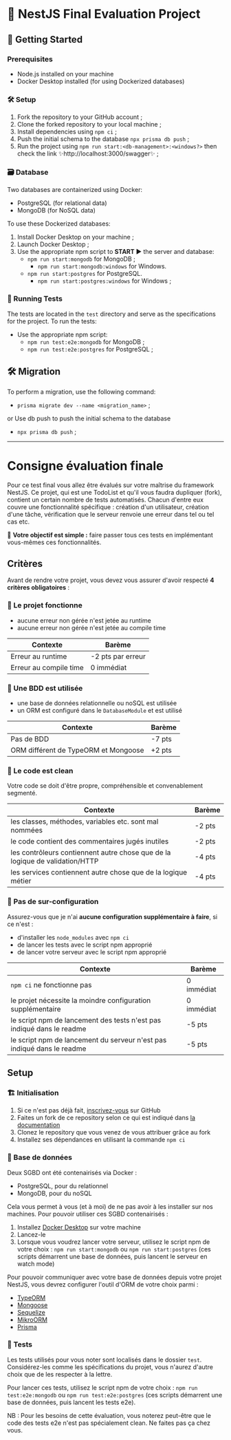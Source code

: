 # 🚀 NestJS Final Evaluation Project

## 🏁 Getting Started

### Prerequisites
- Node.js installed on your machine
- Docker Desktop installed (for using Dockerized databases)

### 🛠️ Setup
1. Fork the repository to your GitHub account ;
2. Clone the forked repository to your local machine ; 
3. Install dependencies using `npm ci` ; 
4. Push the initial schema to the database `npx prisma db push` ;
5. Run the project using `npm run start:<db-management>:<windows?>`
   then check the link ✨http://localhost:3000/swagger✨ ;

### 🗃️ Database
Two databases are containerized using Docker:
- PostgreSQL (for relational data)
- MongoDB (for NoSQL data)

To use these Dockerized databases:
1. Install Docker Desktop on your machine ;
2. Launch Docker Desktop ;
3. Use the appropriate npm script to **️START ▶️** the server and database:
    - `npm run start:mongodb` for MongoDB ;
      - `npm run start:mongodb:windows` for Windows.
    - `npm run start:postgres` for PostgreSQL.
      - `npm run start:postgres:windows` for Windows ;


### 🧪 Running Tests
The tests are located in the `test` directory and serve as the specifications for the project. To run the tests:
- Use the appropriate npm script:
    - `npm run test:e2e:mongodb` for MongoDB ;
    - `npm run test:e2e:postgres` for PostgreSQL ;

## 🛠️ Migration
To perform a migration, use the following command:
- `prisma migrate dev --name <migration_name>` ;

or Use db push to push the initial schema to the database
- `npx prisma db push` ;
____

# Consigne évaluation finale
Pour ce test final vous allez être évalués sur votre maîtrise du framework NestJS. Ce projet, qui est une TodoList et qu'il vous faudra dupliquer (fork), contient un certain nombre de tests automatisés. Chacun d'entre eux couvre une fonctionnalité spécifique : création d'un utilisateur, création d'une tâche, vérification que le serveur renvoie une erreur dans tel ou tel cas etc.

🎯 **Votre objectif est simple :** faire passer tous ces tests en implémentant vous-mêmes ces fonctionnalités.

## Critères
Avant de rendre votre projet, vous devez vous assurer d'avoir respecté **4 critères obligatoires** :

### 🚀 Le projet fonctionne
* aucune erreur non gérée n'est jetée au runtime
* aucune erreur non gérée n'est jetée au compile time

| Contexte | Barème               |
| ------------- | -------------------- |
| Erreur au runtime       | -2 pts par erreur    |
| Erreur au compile time  | 0 immédiat           |


### 💾 Une BDD est utilisée
* une base de données relationnelle ou noSQL est utilisée
* un ORM est configuré dans le `DatabaseModule` et est utilisé

| Contexte | Barème    |
| ------------- | -------------------- |
| Pas de BDD    | -7 pts               |
| ORM différent de TypeORM et Mongoose | +2 pts |

### 🧹 Le code est clean
Votre code se doit d'être propre, compréhensible et convenablement segmenté.

| Contexte | Barème    |
| ------------- | -------------------- |
| les classes, méthodes, variables etc. sont mal nommées | -2 pts |
| le code contient des commentaires jugés inutiles | -2 pts |
| les contrôleurs contiennent autre chose que de la logique de validation/HTTP | -4 pts |
| les services contiennent autre chose que de la logique métier | -4 pts |

### 🚧 Pas de sur-configuration
Assurez-vous que je n'ai **aucune configuration supplémentaire à faire**, si ce n'est :

- d'installer les `node_modules` avec `npm ci`
- de lancer les tests avec le script npm approprié
- de lancer votre serveur avec le script npm approprié

| Contexte | Barème               |
| ------------- | -------------------- |
| `npm ci` ne fonctionne pas      | 0 immédiat   |
| le projet nécessite la moindre configuration supplémentaire | 0 immédiat |
| le script npm de lancement des tests n'est pas indiqué dans le readme  | -5 pts |
| le script npm de lancement du serveur n'est pas indiqué dans le readme  | -5 pts |

## Setup
### 🏗️ Initialisation
1. Si ce n'est pas déjà fait, [inscrivez-vous](https://github.com/join) sur GitHub
2. Faites un fork de ce repository selon ce qui est indiqué dans [la documentation](https://docs.github.com/fr/pull-requests/collaborating-with-pull-requests/working-with-forks/fork-a-repo?platform=windows)
3. Clonez le repository que vous venez de vous attribuer grâce au fork
4. Installez ses dépendances en utilisant la commande `npm ci`

### 💾 Base de données
Deux SGBD ont été contenairisés via Docker :
* PostgreSQL, pour du relationnel
* MongoDB, pour du noSQL

Cela vous permet à vous (et à moi) de ne pas avoir à les installer sur nos machines. Pour pouvoir utiliser ces SGBD contenairisés :
1. Installez [Docker Desktop](https://www.docker.com/products/docker-desktop/) sur votre machine
2. Lancez-le
3. Lorsque vous voudrez lancer votre serveur, utilisez le script npm de votre choix : `npm run start:mongodb` ou `npm run start:postgres` (ces scripts démarrent une base de données, puis lancent le serveur en watch mode)

Pour pouvoir communiquer avec votre base de données depuis votre projet NestJS, vous devrez configurer l'outil d'ORM de votre choix parmi :
* [TypeORM](https://docs.nestjs.com/techniques/database)
* [Mongoose](https://docs.nestjs.com/techniques/mongodb)
* [Sequelize](https://docs.nestjs.com/techniques/database#sequelize-integration)
* [MikroORM](https://docs.nestjs.com/recipes/mikroorm)
* [Prisma](https://docs.nestjs.com/recipes/prisma)

### 🧪 Tests
Les tests utilisés pour vous noter sont localisés dans le dossier `test`. Considérez-les comme les spécifications du projet, vous n'aurez d'autre choix que de les respecter à la lettre.

Pour lancer ces tests, utilisez le script npm de votre choix : `npm run test:e2e:mongodb` ou `npm run test:e2e:postgres` (ces scripts démarrent une base de données, puis lancent les tests e2e).

NB : Pour les besoins de cette évaluation, vous noterez peut-être que le code des tests e2e n'est pas spécialement clean. Ne faites pas ça chez vous.
